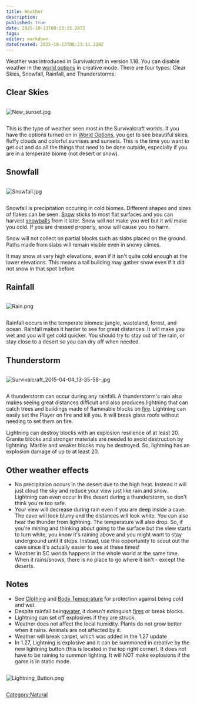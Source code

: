 ```yaml
---
title: Weather
description: 
published: true
date: 2025-10-13T00:23:15.287Z
tags: 
editor: markdown
dateCreated: 2025-10-13T00:23:11.228Z
---
```


Weather was introduced in Survivalcraft in version 1.18. You can disable
weather in the [world options](world_Options "wikilink") in creative
mode. There are four types: Clear Skies, Snowfall, Rainfall, and
Thunderstorms.

## Clear Skies

<div style="overflow:hidden">

![New_sunset.jpg](New_sunset.jpg "New_sunset.jpg")

</div>

This is the type of weather seen most in the Survivalcraft worlds. If
you have the options turned on in [World
Options](World_Options "wikilink"), you get to see beautiful skies,
fluffy clouds and colorful sunrises and sunsets. This is the time you
want to get out and do all the things that need to be done outside,
especially if you are in a temperate biome (not desert or snow).

## Snowfall

<div style="overflow:hidden">

![Snowfall.jpg](Snowfall.jpg "Snowfall.jpg")

</div>

Snowfall is precipitation occuring in cold biomes. Different shapes and
sizes of flakes can be seen. [Snow](../Recipaedia/Terrain/Snow.md "wikilink") sticks to most flat
surfaces and you can harvest [snowballs](Snowball "wikilink") from it
later. Snow will *not* make you wet but it *will* make you cold. If you
are dressed properly, snow will cause you no harm.

Snow will not collect on partial blocks such as slabs placed on the
ground. Paths made from slabs will remain visible even in snowy climes.

It may snow at very high elevations, even if it isn't quite cold enough
at the lower elevations. This means a tall building may gather snow even
if it did not snow in that spot before.

## Rainfall

<div style="overflow:hidden">

![Rain.png](Rain.png "Rain.png")

</div>

Rainfall occurs in the temperate biomes: jungle, wasteland, forest, and
ocean. Rainfall makes it harder to see for great distances. It will make
you wet and you will get cold quicker. You should try to stay out of the
rain, or stay close to a desert so you can dry off when needed.

## Thunderstorm

<div style="overflow:hidden">

![Survivalcraft_2015-04-04_13-35-58-.jpg](Survivalcraft_2015-04-04_13-35-58-.jpg
"Survivalcraft_2015-04-04_13-35-58-.jpg")

</div>

A thunderstorm can occur during any rainfall. A thunderstorm's rain also
makes seeing great distances difficult and also produces lightning that
can catch trees and buildings made of flammable blocks on
[fire](fire "wikilink"). Lightning can easily set the Player on fire and
kill you. It will break glass roofs without needing to set them on fire.

Lightning can destroy blocks with an explosion resilience of at least
20. Granite blocks and stronger materials are needed to avoid
destruction by lightning. Marble and weaker blocks may be destroyed. So,
lightning has an explosion damage of up to at least 20.

## Other weather effects

  - No precipitaion occurs in the desert due to the high heat. Instead
    it will just cloud the sky and reduce your view just like rain and
    snow. Lightning can even occur in the desert during a thunderstorm,
    so don't think you're too safe.
  - Your view will decrease during rain even if you are deep inside a
    cave. The cave will look blurry and the distances will look white.
    You can also hear the thunder from lightning. The temperature will
    also drop. So, if you're mining and thinking about going to the
    surface but the view starts to turn white, you know it's raining
    above and you might want to stay underground until it stops.
    Instead, use this opportunity to scout out the cave since it's
    actually easier to see at these times\!
  - Weather in SC worlds happens in the whole world at the same time.
    When it rains/snows, there is no place to go where it isn't - except
    the deserts.

## Notes

  - See [Clothing](../Recipaedia/Clothes/Clothing.md "wikilink") and [Body
    Temperature](../Recipaedia/Construction/Mechanics/Body_Temperature.md "wikilink") for protection against
    being cold and wet.
  - Despite rainfall being[water](water "wikilink"), it doesn't
    extinguish [fires](../Recipaedia/Fire.md "wikilink") or break blocks.
  - Lightning can set off explosives if they are struck.
  - Weather does not affect the local humidity. Plants do not grow
    better when it rains. Animals are not affected by it.
  - ​Weather​ will break carpet, which was added in the 1.27 update
  - In 1.27, Lightning is explosive and it can be summoned in creative
    by the new lightning button (this is located in the top right
    corner). It does not have to be raining to summon lighting. It will
    NOT make explosions if the game is in static mode.

<div style="overflow:hidden">

![Lightning_Button.png](Lightning_Button.png "Lightning_Button.png")

</div>

[Category:Natural](Category:Natural "wikilink")